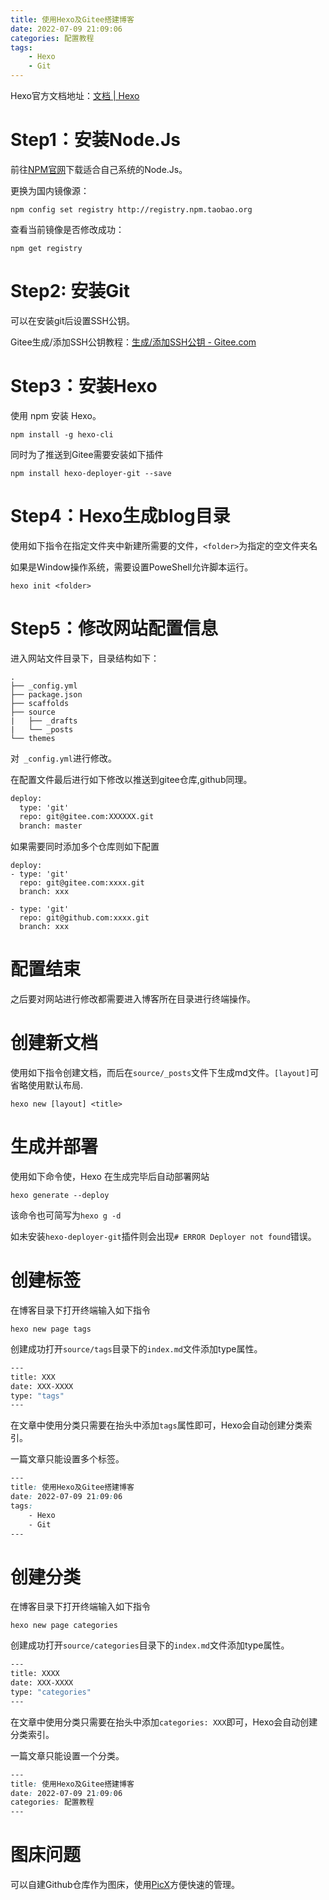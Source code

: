 ```yaml
---
title: 使用Hexo及Gitee搭建博客
date: 2022-07-09 21:09:06
categories: 配置教程
tags: 
    - Hexo
    - Git
---
```


 Hexo官方文档地址：[文档 | Hexo](https://hexo.io/zh-cn/docs/)

# Step1：安装Node.Js

前往[NPM官网]([nodejs.org](https://nodejs.org/))下载适合自己系统的Node.Js。

更换为国内镜像源：

```shell
npm config set registry http://registry.npm.taobao.org
```

查看当前镜像是否修改成功：

```shell
npm get registry
```

# Step2: 安装Git

可以在安装git后设置SSH公钥。

Gitee生成/添加SSH公钥教程：[生成/添加SSH公钥 - Gitee.com](https://gitee.com/help/articles/4181#article-header0)

# Step3：安装Hexo

使用 npm 安装 Hexo。

```shell
npm install -g hexo-cli
```

同时为了推送到Gitee需要安装如下插件

```shell
npm install hexo-deployer-git --save
```

# Step4：Hexo生成blog目录

使用如下指令在指定文件夹中新建所需要的文件，`<folder>`为指定的空文件夹名

如果是Window操作系统，需要设置PoweShell允许脚本运行。

```shell
hexo init <folder>
```

# Step5：修改网站配置信息

进入网站文件目录下，目录结构如下：

```textile
.
├── _config.yml
├── package.json
├── scaffolds
├── source
|   ├── _drafts
|   └── _posts
└── themes
```

对` _config.yml`进行修改。

在配置文件最后进行如下修改以推送到gitee仓库,github同理。

```xml
deploy:
  type: 'git'
  repo: git@gitee.com:XXXXXX.git
  branch: master
```

如果需要同时添加多个仓库则如下配置

```xml-doc
deploy:
- type: 'git'
  repo: git@gitee.com:xxxx.git
  branch: xxx

- type: 'git'
  repo: git@github.com:xxxx.git
  branch: xxx
```

# 配置结束

之后要对网站进行修改都需要进入博客所在目录进行终端操作。

# 创建新文档

使用如下指令创建文档，而后在`source/_posts`文件下生成md文件。`[layout]`可省略使用默认布局.

```shell
hexo new [layout] <title>
```

# 生成并部署

使用如下命令使，Hexo 在生成完毕后自动部署网站

```shell
hexo generate --deploy
```

该命令也可简写为`hexo g -d`

如未安装`hexo-deployer-git`插件则会出现`# ERROR Deployer not found`错误。

# 创建标签

在博客目录下打开终端输入如下指令

```shell
hexo new page tags
```

创建成功打开`source/tags`目录下的`index.md`文件添加type属性。

```bash
---
title: XXX
date: XXX-XXXX
type: "tags"
---
```

在文章中使用分类只需要在抬头中添加`tags`属性即可，Hexo会自动创建分类索引。

一篇文章只能设置多个标签。

```css
---
title: 使用Hexo及Gitee搭建博客
date: 2022-07-09 21:09:06
tags: 
    - Hexo
    - Git
---
```

# 创建分类

在博客目录下打开终端输入如下指令

```shell
hexo new page categories
```

创建成功打开`source/categories`目录下的`index.md`文件添加type属性。

```bash
---
title: XXXX
date: XXX-XXXX
type: "categories"
---
```

在文章中使用分类只需要在抬头中添加`categories: XXX`即可，Hexo会自动创建分类索引。

一篇文章只能设置一个分类。

```css
---
title: 使用Hexo及Gitee搭建博客
date: 2022-07-09 21:09:06
categories: 配置教程
---
```
# 图床问题
可以自建Github仓库作为图床，使用[PicX](https://picx.xpoet.cn)方便快速的管理。
